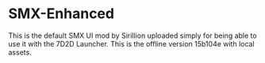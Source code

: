 # SMX-Enhanced

This is the default SMX UI mod by Sirillion uploaded simply for being able to use it with the 7D2D Launcher.  This is the offline version 15b104e with local assets.

